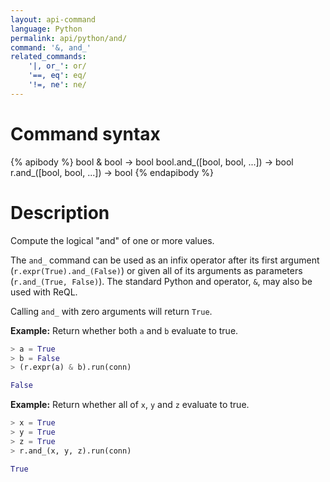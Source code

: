 ```yaml
---
layout: api-command
language: Python
permalink: api/python/and/
command: '&, and_'
related_commands:
    '|, or_': or/
    '==, eq': eq/
    '!=, ne': ne/
---
```


# Command syntax #

{% apibody %}
bool & bool &rarr; bool
bool.and_([bool, bool, ...]) &rarr; bool
r.and_([bool, bool, ...]) &rarr; bool
{% endapibody %}

# Description #

Compute the logical "and" of one or more values.

The `and_` command can be used as an infix operator after its first argument (`r.expr(True).and_(False)`) or given all of its arguments as parameters (`r.and_(True, False)`). The standard Python and operator, `&`, may also be used with ReQL.

Calling `and_` with zero arguments will return `True`.

__Example:__ Return whether both `a` and `b` evaluate to true.

```py
> a = True
> b = False
> (r.expr(a) & b).run(conn)

False
```
__Example:__ Return whether all of `x`, `y` and `z` evaluate to true.

```py
> x = True
> y = True
> z = True
> r.and_(x, y, z).run(conn)

True
```
